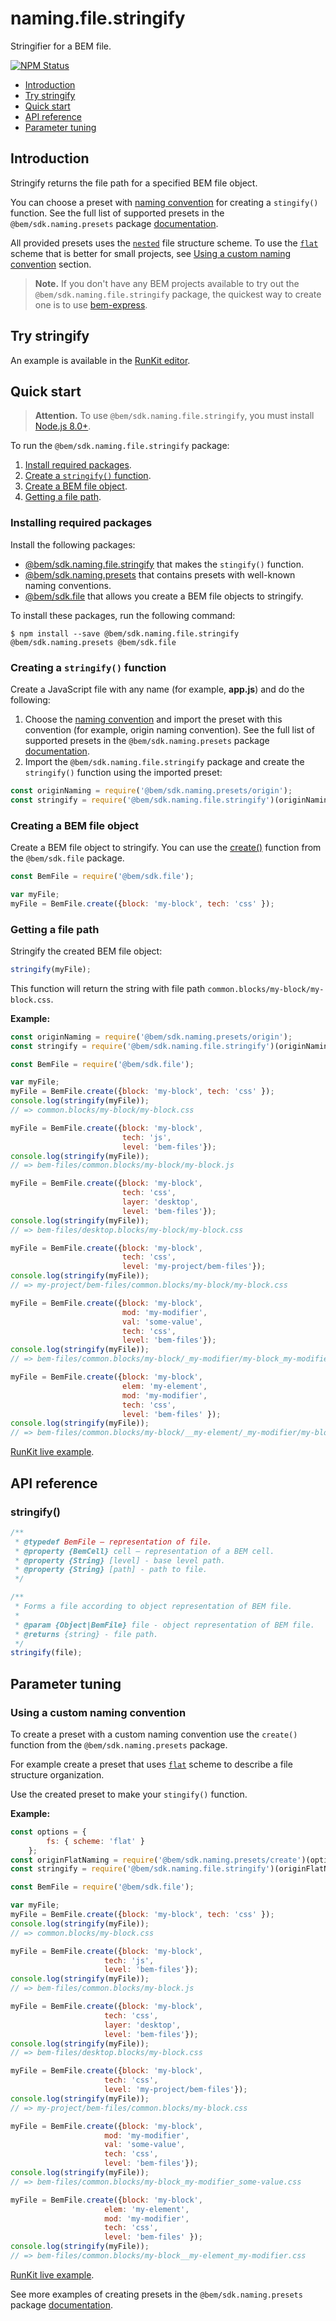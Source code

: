 # naming.file.stringify

Stringifier for a BEM file.

[![NPM Status][npm-img]][npm]

[npm]:          https://www.npmjs.org/package/@bem/sdk.naming.file.stringify
[npm-img]:      https://img.shields.io/npm/v/@bem/sdk.naming.file.stringify.svg

* [Introduction](#introduction)
* [Try stringify](#try-stringify)
* [Quick start](#quick-start)
* [API reference](#api-reference)
* [Parameter tuning](#parameter-tuning)

## Introduction

Stringify returns the file path for a specified BEM file object.

You can choose a preset with [naming convention](https://en.bem.info/methodology/naming-convention/) for creating a `stingify()` function. See the full list of supported presets in the `@bem/sdk.naming.presets` package [documentation](https://github.com/bem/bem-sdk/tree/master/packages/naming.presets#naming-conventions).

All provided presets uses the [`nested`](https://en.bem.info/methodology/filestructure/#nested) file structure scheme. To use the [`flat`](https://en.bem.info/methodology/filestructure/#flat) scheme that is better for small projects, see [Using a custom naming convention](#using-a-custom-naming-convention) section.

> **Note.** If you don't have any BEM projects available to try out the `@bem/sdk.naming.file.stringify` package, the quickest way to create one is to use [bem-express](https://github.com/bem/bem-express).

## Try stringify

An example is available in the [RunKit editor](https://runkit.com/migs911/how-bem-sdk-naming-file-stringify-works).

## Quick start

> **Attention.** To use `@bem/sdk.naming.file.stringify`, you must install [Node.js 8.0+](https://nodejs.org/en/download/).

To run the `@bem/sdk.naming.file.stringify` package:

1. [Install required packages](#installing-required-packages).
2. [Create a `stringify()` function](#creating-a-stringify-function).
3. [Create a BEM file object](#creating-a-bem-file-object).
4. [Getting a file path](#getting-a-file-path).

### Installing required packages

Install the following packages:

* [@bem/sdk.naming.file.stringify](https://www.npmjs.org/package/@bem/sdk.naming.file.stringify) that makes the `stingify()` function.
* [@bem/sdk.naming.presets](https://www.npmjs.com/package/@bem/sdk.naming.presets) that contains presets with well-known naming conventions.
* [@bem/sdk.file](https://www.npmjs.com/package/@bem/sdk.file) that allows you create a BEM file objects to stringify.

To install these packages, run the following command:

```
$ npm install --save @bem/sdk.naming.file.stringify @bem/sdk.naming.presets @bem/sdk.file
```

### Creating a `stringify()` function

Create a JavaScript file with any name (for example, **app.js**) and do the following:

1. Choose the [naming convention](https://bem.info/methodology/naming-convention/) and import the preset with this convention (for example, origin naming convention).
    See the full list of supported presets in the `@bem/sdk.naming.presets` package [documentation](https://github.com/bem/bem-sdk/tree/master/packages/naming.presets#naming-conventions).
1. Import the `@bem/sdk.naming.file.stringify` package and create the `stringify()` function using the imported preset:

```js
const originNaming = require('@bem/sdk.naming.presets/origin');
const stringify = require('@bem/sdk.naming.file.stringify')(originNaming);
```

### Creating a BEM file object

Create a BEM file object to stringify. You can use the [create()](https://github.com/bem/bem-sdk/tree/master/packages/file#createobject) function from the `@bem/sdk.file` package.

```js
const BemFile = require('@bem/sdk.file');

var myFile;
myFile = BemFile.create({block: 'my-block', tech: 'css' });
```

### Getting a file path

Stringify the created BEM file object:

```js
stringify(myFile);
```

This function will return the string with file path `common.blocks/my-block/my-block.css`.

**Example:**

```js
const originNaming = require('@bem/sdk.naming.presets/origin');
const stringify = require('@bem/sdk.naming.file.stringify')(originNaming);

const BemFile = require('@bem/sdk.file');

var myFile;
myFile = BemFile.create({block: 'my-block', tech: 'css' });
console.log(stringify(myFile));
// => common.blocks/my-block/my-block.css

myFile = BemFile.create({block: 'my-block',
                         tech: 'js',
                         level: 'bem-files'});
console.log(stringify(myFile));
// => bem-files/common.blocks/my-block/my-block.js

myFile = BemFile.create({block: 'my-block',
                         tech: 'css',
                         layer: 'desktop',
                         level: 'bem-files'});
console.log(stringify(myFile));
// => bem-files/desktop.blocks/my-block/my-block.css

myFile = BemFile.create({block: 'my-block',
                         tech: 'css',
                         level: 'my-project/bem-files'});
console.log(stringify(myFile));
// => my-project/bem-files/common.blocks/my-block/my-block.css

myFile = BemFile.create({block: 'my-block',
                         mod: 'my-modifier',
                         val: 'some-value',
                         tech: 'css',
                         level: 'bem-files'});
console.log(stringify(myFile));
// => bem-files/common.blocks/my-block/_my-modifier/my-block_my-modifier_some-value.css

myFile = BemFile.create({block: 'my-block',
                         elem: 'my-element',
                         mod: 'my-modifier',
                         tech: 'css',
                         level: 'bem-files' });
console.log(stringify(myFile));
// => bem-files/common.blocks/my-block/__my-element/_my-modifier/my-block__my-element_my-modifier.css
```

[RunKit live example](https://runkit.com/migs911/naming-file-stringify-using-origin-convention).

## API reference

### stringify()

```js
/**
 * @typedef BemFile — representation of file.
 * @property {BemCell} cell — representation of a BEM cell.
 * @property {String} [level] - base level path.
 * @property {String} [path] - path to file.
 */

/**
 * Forms a file according to object representation of BEM file.
 *
 * @param {Object|BemFile} file - object representation of BEM file.
 * @returns {string} - file path.
 */
stringify(file);
```

## Parameter tuning

### Using a custom naming convention

To create a preset with a custom naming convention use the `create()` function from the `@bem/sdk.naming.presets` package.

For example create a preset that uses [`flat`](https://en.bem.info/methodology/filestructure/#flat) scheme to describe a file structure organization.

Use the created preset to make your `stingify()` function.

**Example:**

```js
const options = {
        fs: { scheme: 'flat' }
    };
const originFlatNaming = require('@bem/sdk.naming.presets/create')(options);
const stringify = require('@bem/sdk.naming.file.stringify')(originFlatNaming);

const BemFile = require('@bem/sdk.file');

var myFile;
myFile = BemFile.create({block: 'my-block', tech: 'css' });
console.log(stringify(myFile));
// => common.blocks/my-block.css

myFile = BemFile.create({block: 'my-block',
                     tech: 'js',
                     level: 'bem-files'});
console.log(stringify(myFile));
// => bem-files/common.blocks/my-block.js

myFile = BemFile.create({block: 'my-block',
                     tech: 'css',
                     layer: 'desktop',
                     level: 'bem-files'});
console.log(stringify(myFile));
// => bem-files/desktop.blocks/my-block.css

myFile = BemFile.create({block: 'my-block',
                     tech: 'css',
                     level: 'my-project/bem-files'});
console.log(stringify(myFile));
// => my-project/bem-files/common.blocks/my-block.css

myFile = BemFile.create({block: 'my-block',
                     mod: 'my-modifier',
                     val: 'some-value',
                     tech: 'css',
                     level: 'bem-files'});
console.log(stringify(myFile));
// => bem-files/common.blocks/my-block_my-modifier_some-value.css

myFile = BemFile.create({block: 'my-block',
                     elem: 'my-element',
                     mod: 'my-modifier',
                     tech: 'css',
                     level: 'bem-files' });
console.log(stringify(myFile));
// => bem-files/common.blocks/my-block__my-element_my-modifier.css
```

[RunKit live example](https://runkit.com/migs911/naming-file-stringify-stringify-using-a-custom-naming-convention).

See more examples of creating presets in the `@bem/sdk.naming.presets` package [documentation](https://github.com/bem/bem-sdk/tree/master/packages/naming.presets).